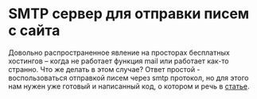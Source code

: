 # SMTP сервер для отправки писем с сайта

Довольно распространенное явление на просторах бесплатных хостингов – когда не работает функция mail или работает как-то странно. Что же делать в этом случае? Ответ простой - воспользоваться отправкой писем через smtp протокол, но для этого нам нужен уже готовый и написанный код, о котором и речь в [статье](http://falbar.ru/article/id/162).